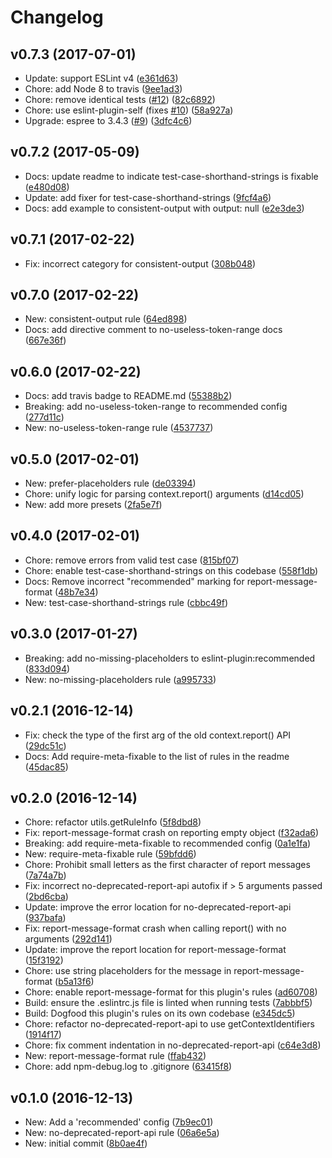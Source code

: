 # Changelog

## v0.7.3 (2017-07-01)

* Update: support ESLint v4 ([e361d63](https://github.com/not-an-aardvark/eslint-plugin-eslint-plugin/commit/e361d63753092178edbdde36dbdbf5cc96b7817c))
* Chore: add Node 8 to travis ([9ee1ad3](https://github.com/not-an-aardvark/eslint-plugin-eslint-plugin/commit/9ee1ad376fa0a6f211bbbea5880a3962103c708f))
* Chore: remove identical tests ([#12](https://github.com/not-an-aardvark/eslint-plugin-eslint-plugin/issues/12)) ([82c6892](https://github.com/not-an-aardvark/eslint-plugin-eslint-plugin/commit/82c6892d0a4f5eb3f8f508b04643447ac7ba03e9))
* Chore: use eslint-plugin-self (fixes [#10](https://github.com/not-an-aardvark/eslint-plugin-eslint-plugin/issues/10)) ([58a927a](https://github.com/not-an-aardvark/eslint-plugin-eslint-plugin/commit/58a927a9d7d7f699a2ae70619c7e102a8fcdc547))
* Upgrade: espree to 3.4.3 ([#9](https://github.com/not-an-aardvark/eslint-plugin-eslint-plugin/issues/9)) ([3dfc4c6](https://github.com/not-an-aardvark/eslint-plugin-eslint-plugin/commit/3dfc4c6ff8ff1141a7f6aea80f81f28fd0499a9d))

## v0.7.2 (2017-05-09)

* Docs: update readme to indicate test-case-shorthand-strings is fixable ([e480d08](https://github.com/not-an-aardvark/eslint-plugin-eslint-plugin/commit/e480d082087064b306a489d9b101d3398ff6af22))
* Update: add fixer for test-case-shorthand-strings ([9fcf4a6](https://github.com/not-an-aardvark/eslint-plugin-eslint-plugin/commit/9fcf4a6060804a30d215985c99944fb955ea8a95))
* Docs: add example to consistent-output with output: null ([e2e3de3](https://github.com/not-an-aardvark/eslint-plugin-eslint-plugin/commit/e2e3de320c7f3f051df56f65fe3bea4826a23a54))

## v0.7.1 (2017-02-22)

* Fix: incorrect category for consistent-output ([308b048](https://github.com/not-an-aardvark/eslint-plugin-eslint-plugin/commit/308b048140e65a2b3b39023df2ab9ea814e754b4))

## v0.7.0 (2017-02-22)

* New: consistent-output rule ([64ed898](https://github.com/not-an-aardvark/eslint-plugin-eslint-plugin/commit/64ed898ad504a507551f6ebcbcd88f1c34bea61a))
* Docs: add directive comment to no-useless-token-range docs ([667e36f](https://github.com/not-an-aardvark/eslint-plugin-eslint-plugin/commit/667e36f015efdd532678d008ea06bc1f9aacadf4))

## v0.6.0 (2017-02-22)

* Docs: add travis badge to README.md ([55388b2](https://github.com/not-an-aardvark/eslint-plugin-eslint-plugin/commit/55388b28acb926e517c7d1acb67ede66f0845316))
* Breaking: add no-useless-token-range to recommended config ([277d11c](https://github.com/not-an-aardvark/eslint-plugin-eslint-plugin/commit/277d11cb323130e0e3870894b145ff03a9f6bf10))
* New: no-useless-token-range rule ([4537737](https://github.com/not-an-aardvark/eslint-plugin-eslint-plugin/commit/45377379b76ba0ce869d1179eaf4afd5e1c5ee21))

## v0.5.0 (2017-02-01)

* New: prefer-placeholders rule ([de03394](https://github.com/not-an-aardvark/eslint-plugin-eslint-plugin/commit/de033940546a791a12b800adc46f9bc32b24fef2))
* Chore: unify logic for parsing context.report() arguments ([d14cd05](https://github.com/not-an-aardvark/eslint-plugin-eslint-plugin/commit/d14cd055adb282d7aacfcfcadee44b0bbb8b3d4a))
* New: add more presets ([2fa5e7f](https://github.com/not-an-aardvark/eslint-plugin-eslint-plugin/commit/2fa5e7fbc664d6eaff6ffcc2aa26b1436d0b442f))

## v0.4.0 (2017-02-01)

* Chore: remove errors from valid test case ([815bf07](https://github.com/not-an-aardvark/eslint-plugin-eslint-plugin/commit/815bf073f8086e98eb57b31f3a60c8dd07f4a13b))
* Chore: enable test-case-shorthand-strings on this codebase ([558f1db](https://github.com/not-an-aardvark/eslint-plugin-eslint-plugin/commit/558f1dbc0635809e410b24b2e8be45fe9aa9b8e4))
* Docs: Remove incorrect "recommended" marking for report-message-format ([48b7e34](https://github.com/not-an-aardvark/eslint-plugin-eslint-plugin/commit/48b7e347f8346bf66b8169ac0ec5d78e77d43cb1))
* New: test-case-shorthand-strings rule ([cbbc49f](https://github.com/not-an-aardvark/eslint-plugin-eslint-plugin/commit/cbbc49f52ab447df68f340282ef821a44800e280))

## v0.3.0 (2017-01-27)

* Breaking: add no-missing-placeholders to eslint-plugin:recommended ([833d094](https://github.com/not-an-aardvark/eslint-plugin-eslint-plugin/commit/833d094a2b4ee4a9460264979b5a7a61d7182595))
* New: no-missing-placeholders rule ([a995733](https://github.com/not-an-aardvark/eslint-plugin-eslint-plugin/commit/a995733b0f3a555d946f7e8818396d0983fa8cc8))

## v0.2.1 (2016-12-14)

* Fix: check the type of the first arg of the old context.report() API ([29dc51c](https://github.com/not-an-aardvark/eslint-plugin-eslint-plugin/commit/29dc51c81749dd66d6d6b1861f307d8bd6947b89))
* Docs: Add require-meta-fixable to the list of rules in the readme ([45dac85](https://github.com/not-an-aardvark/eslint-plugin-eslint-plugin/commit/45dac8544547980a751532877c012c53b5e9224b))

## v0.2.0 (2016-12-14)

* Chore: refactor utils.getRuleInfo ([5f8dbd8](https://github.com/not-an-aardvark/eslint-plugin-eslint-plugin/commit/5f8dbd8a9a6eb4084081aef6adb543463d83474b))
* Fix: report-message-format crash on reporting empty object ([f32ada6](https://github.com/not-an-aardvark/eslint-plugin-eslint-plugin/commit/f32ada66623eb54385afcbf4516931ad94de0336))
* Breaking: add require-meta-fixable to recommended config ([0a1e1fa](https://github.com/not-an-aardvark/eslint-plugin-eslint-plugin/commit/0a1e1fa0fb24fdb2099a689f2cf47fc5ba98d832))
* New: require-meta-fixable rule ([59bfdd6](https://github.com/not-an-aardvark/eslint-plugin-eslint-plugin/commit/59bfdd62929d1b611f226e6b321a76ea69017154))
* Chore: Prohibit small letters as the first character of report messages ([7a74a7b](https://github.com/not-an-aardvark/eslint-plugin-eslint-plugin/commit/7a74a7b46680a9cf58c4b96da40e1d1a6ae5bcba))
* Fix: incorrect no-deprecated-report-api autofix if > 5 arguments passed ([2bd6cba](https://github.com/not-an-aardvark/eslint-plugin-eslint-plugin/commit/2bd6cba9209ea46eddbc33063c005b2586b96bd4))
* Update: improve the error location for no-deprecated-report-api ([937bafa](https://github.com/not-an-aardvark/eslint-plugin-eslint-plugin/commit/937bafa7710adb8e11c6f581485b44d367097f5f))
* Fix: report-message-format crash when calling report() with no arguments ([292d141](https://github.com/not-an-aardvark/eslint-plugin-eslint-plugin/commit/292d141ef7ef949ac0e92deeb70b9d836b65935a))
* Update: improve the report location for report-message-format ([15f3192](https://github.com/not-an-aardvark/eslint-plugin-eslint-plugin/commit/15f31929f23e163924f1e217e064eeac23de5276))
* Chore: use string placeholders for the message in report-message-format ([b5a13f6](https://github.com/not-an-aardvark/eslint-plugin-eslint-plugin/commit/b5a13f6699ba652ca3d44d459cdfcda3f8800443))
* Chore: enable report-message-format for this plugin's rules ([ad60708](https://github.com/not-an-aardvark/eslint-plugin-eslint-plugin/commit/ad607080d02736aa9b9aa46969ddd99b2a474dc6))
* Build: ensure the .eslintrc.js file is linted when running tests ([7abbbf5](https://github.com/not-an-aardvark/eslint-plugin-eslint-plugin/commit/7abbbf5db745861751f4bc0ac2202bd1b84328f1))
* Build: Dogfood this plugin's rules on its own codebase ([e345dc5](https://github.com/not-an-aardvark/eslint-plugin-eslint-plugin/commit/e345dc5670b343ef8dd1800aa84c096633a6f879))
* Chore: refactor no-deprecated-report-api to use getContextIdentifiers ([1914f17](https://github.com/not-an-aardvark/eslint-plugin-eslint-plugin/commit/1914f17cb5170c632a15d5c7e9bdc9fb19fd109b))
* Chore: fix comment indentation in no-deprecated-report-api ([c64e3d8](https://github.com/not-an-aardvark/eslint-plugin-eslint-plugin/commit/c64e3d86af82592fcb3b95500463dc69f9dc90df))
* New: report-message-format rule ([ffab432](https://github.com/not-an-aardvark/eslint-plugin-eslint-plugin/commit/ffab432d1351a2a3f759efc2a922d28e3cabdf90))
* Chore: add npm-debug.log to .gitignore ([63415f8](https://github.com/not-an-aardvark/eslint-plugin-eslint-plugin/commit/63415f899adc2bbddf8c1b9e4c78a02a78a9eec9))

## v0.1.0 (2016-12-13)

* New: Add a 'recommended' config ([7b9ec01](https://github.com/not-an-aardvark/eslint-plugin-eslint-plugin/commit/7b9ec012286f4c16af27e79db7e449916c56c3c6))
* New: no-deprecated-report-api rule ([06a6e5a](https://github.com/not-an-aardvark/eslint-plugin-eslint-plugin/commit/06a6e5ae81328ba37e8360ca5ad7498939059031))
* New: initial commit ([8b0ae4f](https://github.com/not-an-aardvark/eslint-plugin-eslint-plugin/commit/8b0ae4f30014e9526af02ecba518f5edfd38c2b9))



